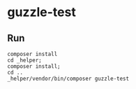 # guzzle-test

## Run

```
composer install
cd _helper;
composer install;
cd ..
_helper/vendor/bin/composer guzzle-test
```
